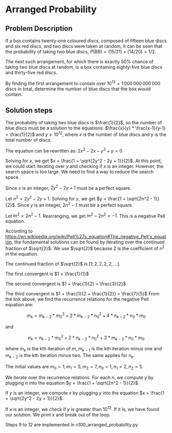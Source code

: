 # Arranged Probability

## Problem Description

If a box contains twenty-one coloured discs, composed of fifteen blue discs and six red discs, and two discs were taken at random, it can be seen that the probability of taking two blue discs, $P(\text{BB}) = (15/21) \times (14/20) = 1/2$.

The next such arrangement, for which there is exactly $50\%$ chance of taking two blue discs at random, is a box containing eighty-five blue discs and thirty-five red discs.

By finding the first arrangement to contain over $10^{12} = 1\,000\,000\,000\,000$ discs in total, determine the number of blue discs that the box would contain.

## Solution steps
The probability of taking two blue discs is $\frac{1}{2}$, so the number of blue discs must be a solution to the equations: $\frac{x}{y} * \frac{x-1}{y-1} = \frac{1}{2}$ and $y \geq 10^{12}$, where $x$ is the number of blue discs and $y$ is the total number of discs.

The equation can be rewritten as: $2x^2 - 2x - y^2 + y = 0$

Solving for $x$, we get $x = \frac{1 + \sqrt{2y^2 - 2y + 1}}{2}$. At this point, we could start iterating over $y$ and checking if $x$ is an integer. However, the search space is too large. We need to find a way to reduce the search space.

Since $x$ is an integer, $2y^2 - 2y + 1$ must be a perfect square.

Let $n^2 = 2y^2 - 2y + 1$. Solving for $y$, we get $y = \frac{1 + \sqrt{2n^2 - 1}}{2}$. Since $y$ is an integer, $2n^2 - 1$ must be a perfect square.

Let $m^2 = 2n^2 - 1$. Rearranging, we get $m^2-2n^2 = -1$. This is a negative Pell equation.

According to https://en.wikipedia.org/wiki/Pell%27s_equation#The_negative_Pell's_equation, the fundamental solutions can be found by iterating over the continued fraction of $\sqrt{2}$. We use $\sqrt{2}$ because $2$ is the coefficient of $n^2$ in the equation.

The continued fraction of $\sqrt{2}$ is $[1; 2, 2, 2, 2, ...]$.

The first convergent is $1 = \frac{1}{1}$

The second convergent is $1 + \frac{1}{2} = \frac{3}{2}$

The third convergent is $1 + \frac{1}{2 + \frac{1}{2}} = \frac{7}{5}$
From the link above, we find the recurrence relations for the negative Pell equation are:

$$m_k = m_{k-2} * m_0^2 + 2 * m_{k-2} * n_0^2 + 4 * n_{k-2} * n_0 * m_0$$ 

and

$$n_k = n_{k-2} * m_0^2 + 2 * n_{k-2} * n_0^2 + 2 * m_{k-2} * n_0 * m_0$$

where $m_k$ is the kth iteration of $m$, $m_{k-1}$ is the kth iteration minus one and $m_{k-2}$ is the kth iteration minus two. The same applies for $n_k$. 

The initial values are $m_0 = 1, m_1 = 3, m_2 = 7, n_0 = 1, n_1 = 2, n_2 = 5$.

We iterate over the recurrence relations. For each $n$, we compute $y$ by plugging $n$ into the equation $y = \frac{1 + \sqrt{2n^2 - 1}}{2}$.

If $y$ is an integer, we compute $x$ by plugging $y$ into the equation $x = \frac{1 + \sqrt{2y^2 - 2y + 1}}{2}$.

If $x$ is an integer, we check if $y$ is greater than $10^{12}$. If it is, we have found our solution. We print $x$ and break out of the loop.

Steps 9 to 12 are implemented in n100_arranged_probability.py
